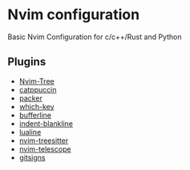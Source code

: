 # Nvim configuration

Basic Nvim Configuration for c/c++/Rust and Python

## Plugins

- [Nvim-Tree ][ref_1]
- [catppuccin][ref_2]
- [packer][ref_3]
- [which-key][ref_4]
- [bufferline][ref_5]
- [indent-blankline][ref_6]
- [lualine][ref_7]
- [nvim-treesitter][ref_8]
- [nvim-telescope][ref_9]
- [gitsigns][ref_10]

[ref_1]: https://github.com/nvim-tree/nvim-tree.lua
[ref_2]: https://github.com/catppuccin/nvim
[ref_3]: https://github.com/wbthomason/packer.nvim
[ref_4]: https://github.com/folke/which-key.nvim
[ref_5]: https://github.com/akinsho/bufferline.nvim
[ref_6]: https://github.com/lukas-reineke/indent-blankline.nvim
[ref_7]: https://github.com/nvim-lualine/lualine.nvim
[ref_8]: https://github.com/nvim-treesitter/nvim-treesitter
[ref_9]: https://github.com/nvim-telescope/telescope.nvim
[ref_10]: https://github.com/lewis6991/gitsigns.nvim







